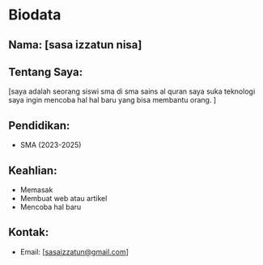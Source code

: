# Biodata

## Nama: [sasa izzatun nisa]

## Tentang Saya:
[saya adalah seorang siswi sma di sma sains al quran saya suka teknologi saya ingin mencoba hal hal baru yang bisa membantu orang. ]

## Pendidikan:
- SMA (2023-2025)

## Keahlian:
- Memasak
- Membuat web atau artikel
- Mencoba hal baru

## Kontak:
- Email: [sasaizzatun@gmail.com]
